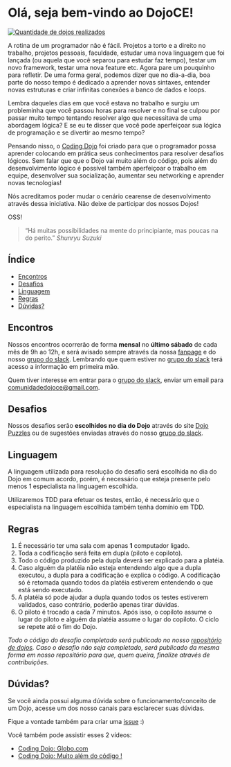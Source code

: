 # Olá, seja bem-vindo ao DojoCE!

[![Quantidade de dojos realizados](https://img.shields.io/badge/dojos-3-blue.svg)](https://github.com/dojo-ce/dojo)

A rotina de um programador não é fácil. Projetos a torto e a direito no trabalho, projetos pessoais, faculdade, estudar uma nova linguagem que foi lançada (ou aquela que você separou para estudar faz tempo), testar um novo framework, testar uma nova feature etc. Agora pare um pouquinho para refletir. De uma forma geral, podemos dizer que no dia-a-dia, boa parte do nosso tempo é dedicado a aprender novas sintaxes, entender novas estruturas e criar infinitas conexões a banco de dados e loops.

Lembra daqueles dias em que você estava no trabalho e surgiu um probleminha que você passou horas para resolver e no final se culpou por passar muito tempo tentando resolver algo que necessitava de uma abordagem lógica? E se eu te disser que você pode aperfeiçoar sua lógica de programação e se divertir ao mesmo tempo?

Pensando nisso, o [Coding Dojo](https://pt.wikipedia.org/wiki/Coding_Dojo) foi criado para que o programador possa aprender colocando em prática seus conhecimentos para resolver desafios lógicos. Sem falar que que o Dojo vai muito além do código, pois além do desenvolvimento lógico é possível também aperfeiçoar o trabalho em equipe, desenvolver sua socialização, aumentar seu networking e aprender novas tecnologias!

Nós acreditamos poder mudar o cenário cearense de desenvolvimento através dessa iniciativa. Não deixe de participar dos nossos Dojos!

OSS!

> “Há muitas possibilidades na mente do principiante, mas poucas na do perito.”
> *Shunryu Suzuki*

## Índice
- [Encontros](#encontros)
- [Desafios](#desafios)
- [Linguagem](#linguagem)
- [Regras](#regras)
- [Dúvidas?](#dúvidas)

## Encontros

Nossos encontros ocorrerão de forma **mensal** no **último sábado** de cada mês de 9h ao 12h, e será avisado sempre através da nossa [fanpage](https://www.facebook.com/dojoce/) e do nosso [grupo do slack](https://dojoce.slack.com/). Lembrando que quem estiver no [grupo do slack](https://dojoce.slack.com/) terá acesso a informação em primeira mão.

Quem tiver interesse em entrar para o [grupo do slack](https://dojoce.slack.com/), enviar um email para comunidadedojoce@gmail.com.

## Desafios

Nossos desafios serão **escolhidos no dia do Dojo** através do site [Dojo Puzzles](http://dojopuzzles.com/) ou de sugestões enviadas através do nosso [grupo do slack](https://dojoce.slack.com/).

## Linguagem

A linguagem utilizada para resolução do desafio será escolhida no dia do Dojo em comum acordo, porém, é necessário que esteja presente pelo menos 1 especialista na linguagem escolhida.

Utilizaremos TDD para efetuar os testes, então, é necessário que o especialista na linguagem escolhida também tenha domínio em TDD.

## Regras

1. É necessário ter uma sala com apenas **1** computador ligado.
2. Toda a codificação será feita em dupla (piloto e copiloto).
3. Todo o código produzido pela dupla deverá ser explicado para a platéia.
4. Caso alguém da platéia não esteja entendendo algo que a dupla executou, a dupla para a codificação e explica o código. A codificação só é retomada quando todos da platéia estiverem entendendo o que está sendo executado.
5. A platéia só pode ajudar a dupla quando todos os testes estiverem validados, caso contrário, poderão apenas tirar dúvidas.
6. O piloto é trocado a cada 7 minutos. Após isso, o copiloto assume o lugar do piloto e alguém da platéia assume o lugar do copiloto. O ciclo se repete até o fim do Dojo.

*Todo o código do desafio completado será publicado no nosso [repositório de dojos](https://github.com/dojo-ce/dojo). Caso o desafio não seja completado, será publicado da mesma forma em nosso repositório para que, quem queira, finalize através de contribuições.*

## Dúvidas?

Se você ainda possui alguma dúvida sobre o funcionamento/conceito de um Dojo, acesse um dos nosso canais para esclarecer suas dúvidas.

Fique a vontade também para criar uma [issue](https://github.com/dojo-ce/hello-world/issues) :)

Você também pode assistir esses 2 vídeos:

- [Coding Dojo: Globo.com](https://www.youtube.com/watch?v=vqnwQ3oVM1M)
- [Coding Dojo: Muito além do código !](https://www.youtube.com/watch?v=RaNcCOBb3RI)
